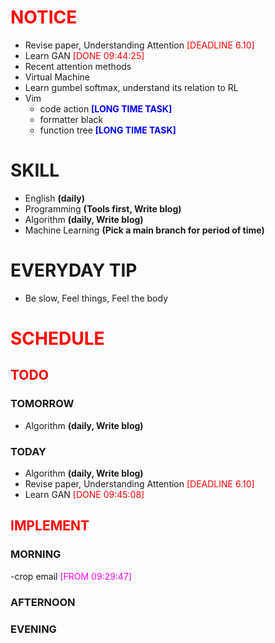 # <font color=red>NOTICE</font>

- Revise paper, Understanding Attention <font color=red>[DEADLINE 6.10]</font>
- Learn GAN <font color=red>[DONE 09:44:25]</font>
- Recent attention methods
- Virtual Machine
- Learn gumbel softmax, understand its relation to RL
- Vim
  - code action <font color=blue>**[LONG TIME TASK]**</font>
  - formatter black
  - function tree <font color=blue>**[LONG TIME TASK]**</font>

# SKILL

- English **(daily)**
- Programming **(Tools first, Write blog)**
- Algorithm **(daily, Write blog)**
- Machine Learning **(Pick a main branch for period of time)**

# EVERYDAY TIP

- Be slow, Feel things, Feel the body

# <font color=red>SCHEDULE</font>

## <font color=red>TODO</font>

### TOMORROW

- Algorithm **(daily, Write blog)**

### TODAY

- Algorithm **(daily, Write blog)**
- Revise paper, Understanding Attention <font color=red>[DEADLINE 6.10]</font>
- Learn GAN <font color=red>[DONE 09:45:08]</font>

## <font color=red>IMPLEMENT</font>

### MORNING

-crop email <font color=magenta>[FROM 09:29:47]</font>

### AFTERNOON

### EVENING
